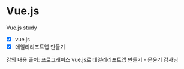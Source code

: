 # Vue.js
Vue.js study

- [X] vue.js
- [X] 데일리리포트앱 만들기

강의 내용 출처: 프로그래머스 vue.js로 데일리리포트앱 만들기 - 문윤기 강사님